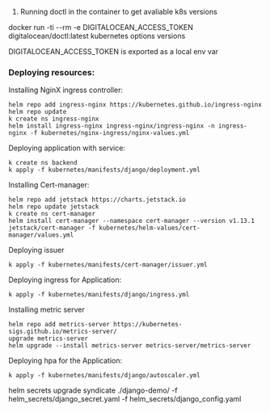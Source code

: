 1) Running doctl in the container to get avaliable k8s versions 

docker run -ti --rm -e DIGITALOCEAN_ACCESS_TOKEN  digitalocean/doctl:latest kubernetes options versions

DIGITALOCEAN_ACCESS_TOKEN is exported as a local env var

### Deploying resources:

Installing NginX ingress controller:

```
helm repo add ingress-nginx https://kubernetes.github.io/ingress-nginx
helm repo update
k create ns ingress-nginx
helm install ingress-nginx ingress-nginx/ingress-nginx -n ingress-nginx -f kubernetes/nginx-ingress/nginx-values.yml
```

Deploying application with service:

```
k create ns backend
k apply -f kubernetes/manifests/django/deployment.yml
```

Installing Cert-manager:

```
helm repo add jetstack https://charts.jetstack.io
helm repo update jetstack
k create ns cert-manager
helm install cert-manager --namespace cert-manager --version v1.13.1 jetstack/cert-manager -f kubernetes/helm-values/cert-manager/values.yml
```

Deploying issuer

```
k apply -f kubernetes/manifests/cert-manager/issuer.yml
```

Deploying ingress for Application:

```
k apply -f kubernetes/manifests/django/ingress.yml
```

Installing metric server

```
helm repo add metrics-server https://kubernetes-sigs.github.io/metrics-server/
upgrade metrics-server
helm upgrade --install metrics-server metrics-server/metrics-server
```

Deploying hpa for the Application:

```
k apply -f kubernetes/manifests/django/autoscaler.yml
```


helm secrets upgrade syndicate ./django-demo/ -f helm_secrets/django_secret.yaml  -f helm_secrets/django_config.yaml